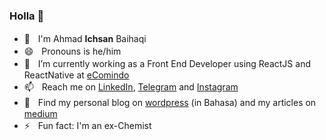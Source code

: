 ### Holla 👋

- 🤝ㅤI'm Ahmad **Ichsan** Baihaqi
- 😄ㅤPronouns is he/him
- 🔭ㅤI’m currently working as a Front End Developer using ReactJS and ReactNative at [eComindo](https://www.ecomindo.com/)
- 📫ㅤReach me on [LinkedIn](https://www.linkedin.com/in/ahmadichsan/), [Telegram](https://t.me/ichsanbaihaqi) and [Instagram](https://www.instagram.com/ahmdichsan/)
- 📝ㅤFind my personal blog on [wordpress](https://ichsanahmd.wordpress.com/) (in Bahasa) and my articles on [medium](https://ahmdichsanbaihaqi.medium.com)
- ⚡️ㅤFun fact: I'm an ex-Chemist

<!--
**ahmadichsan/ahmadichsan** is a ✨ _special_ ✨ repository because its `README.md` (this file) appears on your GitHub profile.

Here are some ideas to get you started:

- 🔭 I’m currently working on ...
- 🌱 I’m currently learning ...
- 👯 I’m looking to collaborate on ...
- 🤔 I’m looking for help with ...
- 💬 Ask me about ...
- 📫 How to reach me: ...
- 😄 Pronouns: ...
- ⚡ Fun fact: ...
-->
